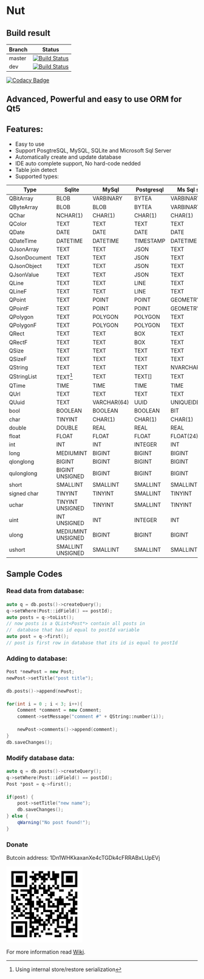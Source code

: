 

# Nut

## Build result
| Branch        | Status        |
| ------------- |:-------------:|
| master        | [![Build Status](https://travis-ci.org/HamedMasafi/Nut.svg?branch=master)](https://travis-ci.org/HamedMasafi/Nut) |
| dev           | [![Build Status](https://travis-ci.org/HamedMasafi/Nut.svg?branch=dev)](https://travis-ci.org/HamedMasafi/Nut) |

[![Codacy 
Badge](https://api.codacy.com/project/badge/Grade/f3802610beb946068f6cd2c2b6608a8b)](https://www.codacy.com/app/HamedMasafi/Nut?utm_source=github.com&amp;utm_medium=referral&amp;utm_content=HamedMasafi/Nut&amp;utm_campaign=Badge_Grade)

## Advanced, Powerful and easy to use ORM for Qt5


## Features:

 - Easy to use
 - Support PosgtreSQL, MySQL, SQLite and Microsoft Sql Server
 - Automatically create and update database
 - IDE auto complete support, No hard-code nedded
 - Table join detect 
 - Supported types:

| Type  | Sqlite | MySql  | Postgresql| Ms Sql server |
|--------|--------|--------|--------|--------|
|  QBitArray  |  BLOB  |  VARBINARY  |  BYTEA  |  VARBINARY (MAX)  |
|  QByteArray  |  BLOB  |  BLOB  |  BYTEA  |  VARBINARY (MAX)  |
|  QChar  |  NCHAR(1)  |  CHAR(1)  |  CHAR(1)  |  CHAR(1)  |
|  QColor  |  TEXT  |  TEXT  |  TEXT  |  TEXT  |
|  QDate  |  DATE  |  DATE  |  DATE  |  DATE  |
|  QDateTime  |  DATETIME  |  DATETIME  |  TIMESTAMP  |  DATETIME  |
|  QJsonArray  |  TEXT  |  TEXT  |  JSON  |  TEXT  |
|  QJsonDocument  |  TEXT  |  TEXT  |  JSON  |  TEXT  |
|  QJsonObject  |  TEXT  |  TEXT  |  JSON  |  TEXT  |
|  QJsonValue  |  TEXT  |  TEXT  |  JSON  |  TEXT  |
|  QLine  |  TEXT  |  TEXT  |  LINE  |  TEXT  |
|  QLineF  |  TEXT  |  TEXT  |  LINE  |  TEXT  |
|  QPoint  |  TEXT  |  POINT  |  POINT  |  GEOMETRY  |
|  QPointF  |  TEXT  |  POINT  |  POINT  |  GEOMETRY  |
|  QPolygon  |  TEXT  |  POLYGON  |  POLYGON  |  TEXT  |
|  QPolygonF  |  TEXT  |  POLYGON  |  POLYGON  |  TEXT  |
|  QRect  |  TEXT  |  TEXT  |  BOX  |  TEXT  |
|  QRectF  |  TEXT  |  TEXT  |  BOX  |  TEXT  |
|  QSize  |  TEXT  |  TEXT  |  TEXT  |  TEXT  |
|  QSizeF  |  TEXT  |  TEXT  |  TEXT  |  TEXT  |
|  QString  |  TEXT  |  TEXT  |  TEXT  |  NVARCHAR(MAX)  |
|  QStringList  |  TEXT[^*]  |  TEXT  |  TEXT[]  |  TEXT  |
|  QTime  |  TIME  |  TIME  |  TIME  |  TIME  |
|  QUrl  |  TEXT  |  TEXT  |  TEXT  |  TEXT  |
|  QUuid  |  TEXT  |  VARCHAR(64)  |  UUID  |  UNIQUEIDENTIFIER  |
|  bool  |  BOOLEAN  |  BOOLEAN  |  BOOLEAN  |  BIT  |
|  char  |  TINYINT  |  CHAR(1)  |  CHAR(1)  |  CHAR(1)  |
|  double  |  DOUBLE  |  REAL  |  REAL  |  REAL  |
|  float  |  FLOAT  |  FLOAT  |  FLOAT  |  FLOAT(24)  |
|  int  |  INT  |  INT  |  INTEGER  |  INT  |
|  long  |  MEDIUMINT  |  BIGINT  |  BIGINT  |  BIGINT  |
|  qlonglong  |  BIGINT  |  BIGINT  |  BIGINT  |  BIGINT  |
|  qulonglong  |  BIGINT UNSIGNED  |  BIGINT  |  BIGINT  |  BIGINT  |
|  short  |  SMALLINT  |  SMALLINT  |  SMALLINT  |  SMALLINT  |
|  signed char  |  TINYINT  |  TINYINT  |  SMALLINT  |  TINYINT  |
|  uchar  |  TINYINT UNSIGNED  |  TINYINT  |  SMALLINT  |  TINYINT  |
|  uint  |  INT UNSIGNED  |  INT  |  INTEGER  |  INT  |
|  ulong  |  MEDIUMINT UNSIGNED  |  BIGINT  |  BIGINT  |  BIGINT  |
|  ushort  |  SMALLINT UNSIGNED  |  SMALLINT  |  SMALLINT  |  SMALLINT  |

[^*]: Using internal store/restore serialization


## Sample Codes
### Read data from database:

```cpp
auto q = db.posts()->createQuery();
q->setWhere(Post::idField() == postId);
auto posts = q->toList();
// now posts is a QList<Post*> contain all posts in
//  database that has id equal to postId variable
auto post = q->first();
// post is first row in database that its id is equal to postId
```

### Adding to database:
```cpp
Post *newPost = new Post;
newPost->setTitle("post title");

db.posts()->append(newPost);

for(int i = 0 ; i < 3; i++){
    Comment *comment = new Comment;
    comment->setMessage("comment #" + QString::number(i));

    newPost->comments()->append(comment);
}
db.saveChanges();
```

### Modify database data:
```cpp
auto q = db.posts()->createQuery();
q->setWhere(Post::idField() == postId);
Post *post = q->first();

if(post) {
    post->setTitle("new name");
    db.saveChanges();
} else {
    qWarning("No post found!");
}
```

### Donate
Butcoin address: 1Dn1WHKkaxanXe4cTGDk4cFRRABxLUpEVj


![Wallet addresst](btc-qr.png)

For more information read [Wiki](wiki).
